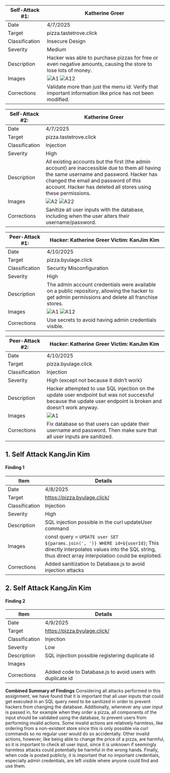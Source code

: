 | Self-Attack #1: | Katherine Greer                                                                                                |
|-----------------|----------------------------------------------------------------------------------------------------------------|
| Date            | 4/7/2025                                                                                                       |
| Target          | pizza.tastetrove.click                                                                                         |
| Classification  | Insecure Design                                                                                                |
| Severity        | Medium                                                                                                         |
| Description     | Hacker was able to purchase pizzas for free or even negative amounts, causing the store to lose lots of money. |
| Images          | ![A1](selfA1.png) ![A12](selfA12.png)                                                                          |
| Corrections     | Validate more than just the menu id. Verify that important information like price has not been modified.       |







| Self-Attack #2:  | Katherine Greer                                                                                                                                                                                                                                   |
|------------------|---------------------------------------------------------------------------------------------------------------------------------------------------------------------------------------------------------------------------------------------------|
| Date             | 4/7/2025                                                                                                                                                                                                                                          |
| Target           | pizza.tastetrove.click                                                                                                                                                                                                                            |
| Classification   | Injection                                                                                                                                                                                                                                         |
| Severity         | High                                                                                                                                                                                                                                              |
| Description      | All existing accounts but the first (the admin account) are inaccessible due to them all having the same username and password. Hacker has changed the email and password of this account. Hacker has deleted all stores using these permissions. |
| Images           | ![A2](selfA2.png) ![A22](selfA22.png)                                                                                                                                                                           |
| Corrections      | Sanitize all user inputs with the database, including when the user alters their username/password.                                                                                                                                               |



| Peer-Attack #1:  | Hacker: Katherine Greer Victim: KanJim Kim                                                                                                         |
|------------------|----------------------------------------------------------------------------------------------------------------------------------------------------|
| Date             | 4/10/2025                                                                                                                                          |
| Target           | pizza.byulage.click                                                                                                                                |
| Classification   | Security Misconfiguration                                                                                                                          |
| Severity         | High                                                                                                                                               |
| Description      | The admin account credentials were available on a public repository, allowing the hacker to get admin permissions and delete all franchise stores. |
| Images           | ![A1](p2p1.png) ![A12](p2p12.png)                                                                                |
| Corrections      | Use secrets to avoid having admin credentials visible.                                                                                             |



| Peer-Attack #2:  | Hacker: Katherine Greer Victim: KanJim Kim                                                                                                                   |
|------------------|--------------------------------------------------------------------------------------------------------------------------------------------------------------|
| Date             | 4/10/2025                                                                                                                                                    |
| Target           | pizza.byulage.click                                                                                                                                          |
| Classification   | Injection                                                                                                                                                    |
| Severity         | High (except not because it didn’t work)                                                                                                                     |
| Description      | Hacker attempted to use SQL injection on the update user endpoint but was not successful because the update user endpoint is broken and doesn’t work anyway. |
| Images           | ![A1](p2p2.png)                                                                                                                                                            |
| Corrections      | Fix database so that users can update their username and password. Then make sure that all user inputs are sanitized.                                        |



## 1. Self Attack KangJin Kim

#### Finding 1

| Item | Details |
|------|---------|
| Date | 4/8/2025 |
| Target | https://pizza.byulage.click/ |
| Classification | Injection |
| Severity | High |
| Description | SQL injection possible in the curl updateUser command |
| Images | const query = `UPDATE user SET ${params.join(', ')} WHERE id=${userId}`; This directly interpolates values into the SQL string, thus direct array interpolation could be exploited.  |
| Corrections | Added sanitization to Database.js to avoid injection attacks |

## 2. Self Attack KangJin Kim
#### Finding 2

| Item | Details |
|------|---------|
| Date | 4/9/2025 |
| Target | https://pizza.byulage.click/ |
| Classification | Injection |
| Severity | Low |
| Description | SQL injection possible registering duplicate id |
| Images |   |
| Corrections | Added code to Database.js to avoid users with duplicate id|








**Combined Summary of Findings**
Considering all attacks performed in this assignment, we have found that it is important that all user inputs that could get executed in an SQL query need to be sanitized in order to prevent hackers from changing the database. Additionally, whenever any user input is passed in, for example when they order a pizza, all components of the input should be validated using the database, to prevent users from performing invalid actions. Some invalid actions are relatively harmless, like ordering from a non-existent store since this is only possible via curl commands so no regular user would do so accidentally. Other invalid actions, however, like being able to change the price of a pizza, are harmful, so it is important to check all user input, since it is unknown if seemingly harmless attacks could potentially be harmful in the wrong hands. Finally, when code is posted publicly, it is important that no important credentials, especially admin credentials, are left visible where anyone could find and use them.

